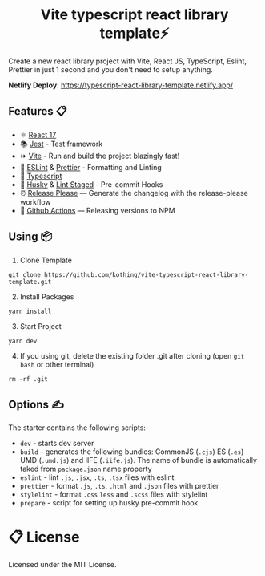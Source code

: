 <h1 align='center'>Vite typescript react library template⚡</h1>

Create a new react library project with Vite, React JS, TypeScript, Eslint, Prettier in just 1 second and you don't need to setup anything.

**Netlify Deploy**: https://typescript-react-library-template.netlify.app/


## Features 📋

- ⚛️ [React 17](https://reactjs.org/)
- 📚 [Jest](https://jestjs.io/) - Test framework
- ⏩ [Vite](https://vitejs.dev/) - Run and build the project blazingly fast!
- 📐 [ESLint](https://eslint.org/) & [Prettier](https://prettier.io/) - Formatting and Linting
- 🌟 [Typescript](https://www.typescriptlang.org/)
- 🐶 [Husky](https://typicode.github.io/husky) & [Lint Staged](https://www.npmjs.com/package/lint-staged) - Pre-commit Hooks
- ⏰ [Release Please](https://github.com/googleapis/release-please) — Generate the changelog with the release-please workflow
- 👷 [Github Actions](https://github.com/features/actions) — Releasing versions to NPM

## **Using 📦**

1. Clone Template

```
git clone https://github.com/kothing/vite-typescript-react-library-template.git
```

2. Install Packages

```
yarn install
```

3. Start Project

```
yarn dev
```

4. If you using git, delete the existing folder .git after cloning (open `git bash` or other terminal)

```
rm -rf .git
```

## Options ✍️

The starter contains the following scripts:

- `dev` - starts dev server
- `build` - generates the following bundles: CommonJS (`.cjs`) ES (`.es`) UMD (`.umd.js`) and IIFE (`.iife.js`). The name of bundle is automatically taked from `package.json` name property
- `eslint` - lint `.js`, `.jsx`, `.ts`, `.tsx` files with eslint
- `prettier` - format `.js`, `.ts`, `.html` and `.json` files with prettier
- `stylelint` - format `.css` `less` and `.scss` files with stylelint
- `prepare` - script for setting up husky pre-commit hook


# 📋 License
Licensed under the MIT License.
